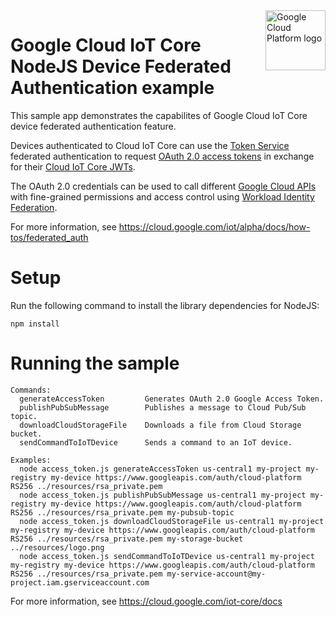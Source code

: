 <img src="https://avatars2.githubusercontent.com/u/2810941?v=3&s=96" alt="Google Cloud Platform logo" title="Google Cloud Platform" align="right" height="96" width="96"/>

# Google Cloud IoT Core NodeJS Device Federated Authentication example

This sample app demonstrates the capabilites of Google Cloud IoT Core device federated authentication feature.

Devices authenticated to Cloud IoT Core can use the [Token Service](https://cloud.google.com/iot/alpha/docs/reference/cloudiottoken/rest) federated authentication to request [OAuth 2.0 access tokens](https://developers.google.com/identity/protocols/oauth2) in exchange for their [Cloud IoT Core JWTs](https://cloud.google.com/iot/docs/how-tos/credentials/jwts).

The OAuth 2.0 credentials can be used to call different [Google Cloud APIs](https://developers.google.com/identity/protocols/oauth2/scopes) with fine-grained permissions and access control using [Workload Identity Federation](https://cloud.google.com/iam/docs/workload-identity-federation).

For more information, see https://cloud.google.com/iot/alpha/docs/how-tos/federated_auth

# Setup

Run the following command to install the library dependencies for NodeJS:

    npm install

# Running the sample

    Commands:
      generateAccessToken         Generates OAuth 2.0 Google Access Token.
      publishPubSubMessage        Publishes a message to Cloud Pub/Sub topic.
      downloadCloudStorageFile    Downloads a file from Cloud Storage bucket.
      sendCommandToIoTDevice      Sends a command to an IoT device.
    
    Examples:
      node access_token.js generateAccessToken us-central1 my-project my-registry my-device https://www.googleapis.com/auth/cloud-platform RS256 ../resources/rsa_private.pem
      node access_token.js publishPubSubMessage us-central1 my-project my-registry my-device https://www.googleapis.com/auth/cloud-platform RS256 ../resources/rsa_private.pem my-pubsub-topic
      node access_token.js downloadCloudStorageFile us-central1 my-project my-registry my-device https://www.googleapis.com/auth/cloud-platform RS256 ../resources/rsa_private.pem my-storage-bucket ../resources/logo.png
      node access_token.js sendCommandToIoTDevice us-central1 my-project my-registry my-device https://www.googleapis.com/auth/cloud-platform RS256 ../resources/rsa_private.pem my-service-account@my-project.iam.gserviceaccount.com

For more information, see https://cloud.google.com/iot-core/docs
